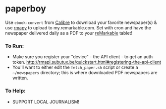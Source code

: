 # paperboy
Use ```ebook-convert``` from [Calibre](https://calibre-ebook.com/) to download your favorite newspaper(s) &amp; use [rmapy](https://github.com/subutux/rmapy) to upload to my.remarkable.com.  Set with cron and have the newspaper delivered daily as a PDF to your [reMarkable](https://remarkable.com/) tablet!

### To Run:
  - Make sure you register your "device" - the API client - to get an auth token.  http://rmapi.subutux.be/quickstart.html#registering-the-api-client
  - You'll want to either edit the ```fetch_paper.sh``` script or create a ```~/newspapers``` directory; this is where downloaded PDF newspapers are written.

### To Help:
  - SUPPORT LOCAL JOURNALISM!